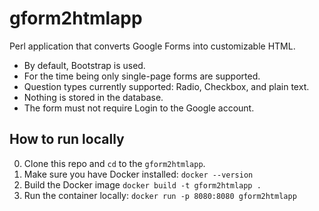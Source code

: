 # gform2htmlapp
Perl application that converts Google Forms into customizable HTML.

- By default, Bootstrap is used.
- For the time being only single-page forms are supported.
- Question types currently supported: Radio, Checkbox, and plain text.
- Nothing is stored in the database.
- The form must not require Login to the Google account.

## How to run locally
0. Clone this repo and `cd` to the `gform2htmlapp`.
1. Make sure you have Docker installed:
`docker --version`
2. Build the Docker image
`docker build -t gform2htmlapp .`
3. Run the container locally:
`docker run -p 8080:8080 gform2htmlapp`
